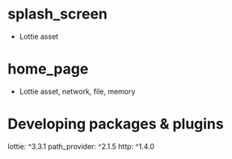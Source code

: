 # splash_screen
   - Lottie asset
# home_page
   - Lottie asset, network, file, memory


# Developing packages & plugins
  lottie: ^3.3.1
  path_provider: ^2.1.5
  http: ^1.4.0
